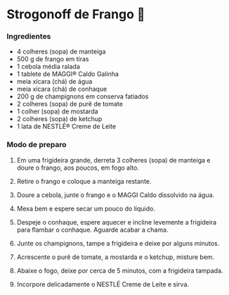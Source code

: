 #	Strogonoff de Frango :chicken: 

### Ingredientes 

- 4 colheres (sopa) de manteiga
- 500 g de frango em tiras
- 1 cebola média ralada
- 1 tablete de MAGGI® Caldo Galinha
- meia xícara (chá) de água
- meia xícara (chá) de conhaque
- 200 g de champignons em conserva fatiados
- 2 colheres (sopa) de purê de tomate
- 1 colher (sopa) de mostarda
- 2 colheres (sopa) de ketchup
- 1 lata de NESTLÉ® Creme de Leite

### Modo de preparo

1. Em uma frigideira grande, derreta 3 colheres (sopa) de manteiga e doure o frango, aos 	        poucos, em fogo alto.

1. Retire o frango e coloque a manteiga restante.
2. Doure a cebola, junte o frango e o MAGGI Caldo dissolvido na água.
3. Mexa bem e espere secar um pouco do líquido.
4. Despeje o conhaque, espere aquecer e incline levemente a frigideira para flambar o conhaque. Aguarde acabar a chama.
5. Junte os champignons, tampe a frigideira e deixe por alguns minutos.
6. Acrescente o purê de tomate, a mostarda e o ketchup, misture bem.
7. Abaixe o fogo, deixe por cerca de 5 minutos, com a frigideira tampada.
8. Incorpore delicadamente o NESTLÉ Creme de Leite e sirva.


